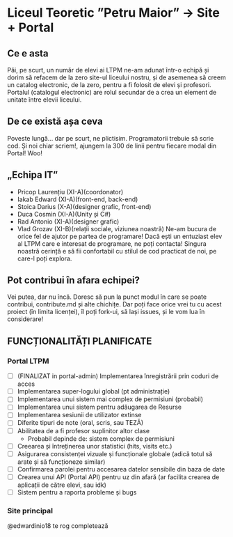 # Liceul Teoretic ”Petru Maior” -> Site + Portal
## Ce e asta
Păi, pe scurt, un număr de elevi ai LTPM ne-am adunat într-o echipă și dorim să refacem de la zero site-ul liceului nostru, și de asemenea să creem un catalog electronic, de la zero, pentru a fi folosit de elevi și profesori. Portalul (catalogul electronic) are rolul secundar de a crea un element de unitate între elevii liceului.
## De ce există așa ceva
Poveste lungă... dar pe scurt, ne plictisim. Programatorii trebuie să scrie cod. Și noi chiar scriem!, ajungem la 300 de linii pentru fiecare modal din Portal! Woo!
## „Echipa IT”
* Pricop Laurențiu (XI-A)(coordonator)
* Iakab Edward (XI-A)(front-end, back-end)
* Stoica Darius (X-A)(designer grafic, front-end)
* Duca Cosmin (XI-A)(Unity și C#)
* Rad Antonio (XI-A)(designer grafic)
* Vlad Grozav (XI-B)(relații sociale, viziunea noastră)
Ne-am bucura de orice fel de ajutor pe partea de programare! Dacă ești un entuziast elev al LTPM care e interesat de programare, ne poți contacta! Singura noastră cerință e să fii confortabil cu stilul de cod practicat de noi, pe care-l poți explora.
## Pot contribui în afara echipei?
Vei putea, dar nu încă. Doresc să pun la punct modul în care se poate contribui, contribute.md și alte chichițe. Dar poți face orice vrei tu cu acest proiect (în limita licenței), îl poți fork-ui, să lași issues, și le vom lua în considerare!
## FUNCȚIONALITĂȚI PLANIFICATE
### Portal LTPM
* [ ] (FINALIZAT in portal-admin) Implementarea înregistrării prin coduri de acces
* [ ] Implementarea super-logului global (pt administrație)
* [ ] Implementarea unui sistem mai complex de permisiuni (probabil)
* [ ] Implementarea unui sistem pentru adăugarea de Resurse
* [ ] Implementarea sesiunii de utilizator extinse
* [ ] Diferite tipuri de note (oral, scris, sau TEZĂ)
* [ ] Abilitatea de a fi profesor suplinitor altor clase
  * Probabil depinde de: sistem complex de permisiuni
* [ ] Creearea și întreținerea unor statistici (hits, visits etc.)
* [ ] Asigurarea consistenței vizuale și funcționale globale (adică totul să arate și să funcționeze similar)
* [ ] Confirmarea parolei pentru accesarea datelor sensibile din baza de date
* [ ] Crearea unui API (Portal API) pentru uz din afară (ar facilita crearea de aplicații de către elevi, sau idk)
* [ ] Sistem pentru a raporta probleme și bugs
### Site principal
@edwardinio18 te rog completează 
